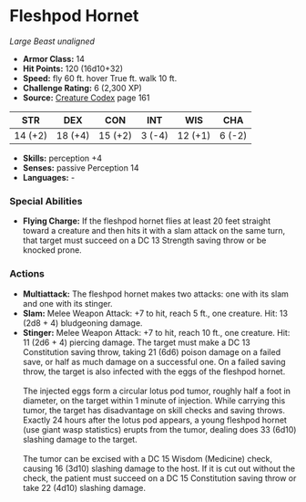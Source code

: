 # Fleshpod Hornet

*Large* *Beast* *unaligned*

- **Armor Class:** 14
- **Hit Points:** 120 (16d10+32)
- **Speed:** fly 60 ft. hover True ft. walk 10 ft.
- **Challenge Rating:** 6 (2,300 XP)
- **Source:** [Creature Codex](https://koboldpress.com/kpstore/product/creature-codex-for-5th-edition-dnd) page 161

| STR | DEX | CON | INT | WIS | CHA |
| --- | --- | --- | --- | --- | --- |
| 14 (+2) | 18 (+4) | 15 (+2) | 3 (-4) | 12 (+1) | 6 (-2) |

- **Skills:** perception +4
- **Senses:** passive Perception 14
- **Languages:** -

### Special Abilities

- **Flying Charge:** If the fleshpod hornet flies at least 20 feet straight toward a creature and then hits it with a slam attack on the same turn, that target must succeed on a DC 13 Strength saving throw or be knocked prone.

### Actions

- **Multiattack:** The fleshpod hornet makes two attacks: one with its slam and one with its stinger.
- **Slam:** Melee Weapon Attack: +7 to hit, reach 5 ft., one creature. Hit: 13 (2d8 + 4) bludgeoning damage.
- **Stinger:** Melee Weapon Attack: +7 to hit, reach 10 ft., one creature. Hit: 11 (2d6 + 4) piercing damage. The target must make a DC 13 Constitution saving throw, taking 21 (6d6) poison damage on a failed save, or half as much damage on a successful one. On a failed saving throw, the target is also infected with the eggs of the fleshpod hornet. <br><br>The injected eggs form a circular lotus pod tumor, roughly half a foot in diameter, on the target within 1 minute of injection. While carrying this tumor, the target has disadvantage on skill checks and saving throws. Exactly 24 hours after the lotus pod appears, a young fleshpod hornet (use giant wasp statistics) erupts from the tumor, dealing does 33 (6d10) slashing damage to the target. <br><br>The tumor can be excised with a DC 15 Wisdom (Medicine) check, causing 16 (3d10) slashing damage to the host. If it is cut out without the check, the patient must succeed on a DC 15 Constitution saving throw or take 22 (4d10) slashing damage.


